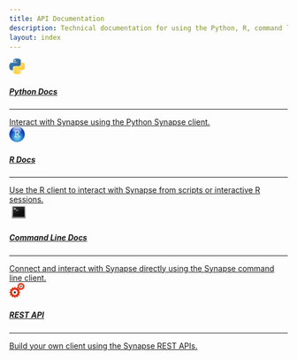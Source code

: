 ```yaml
---
title: API Documentation
description: Technical documentation for using the Python, R, command line clients and RESTful APIs.
layout: index
---
```



<div class="col-xs-12 col-md-12 col-lg-12" id="subjects" style="background-color: transparent;">
    <div class="col-xs-12 col-sm-3">
        <a href="https://python-docs.synapse.org/">
            <div class="subject-card">
                <img src="../assets/images/python_icon.jpeg" alt="python_icon" style="width: 2.0em;"/>
                <h5>Python Docs</h5>
                <hr>
                <span>Interact with Synapse using the Python Synapse client.</span>
            </div>
        </a>
    </div>
    <div class="col-xs-12 col-sm-3">
        <a href="https://r-docs.synapse.org/">
            <div class="subject-card">
                <img src="../assets/images/rstudio_icon.jpeg" alt="R_icon" style="width: 2.0em;"/>
                <h5>R Docs</h5>
                <hr>
                <span>Use the R client to interact with Synapse from scripts or interactive R sessions.</span>
            </div>
        </a>
    </div>
    <div class="col-xs-12 col-sm-3">
        <a href="https://python-docs.synapse.org/build/html/CommandLineClient.html">
            <div class="subject-card">
                <img src="../assets/images/bash_icon.png" alt="bash_icon" style="width: 2.5em;"/>
                <h5>Command Line Docs</h5>
                <hr>
                <span>Connect and interact with Synapse directly using the Synapse command line client.</span>
            </div>
        </a>
    </div>
    <div class="col-xs-12 col-sm-3">
        <a href="https://api-docs.synapse.org/rest">
            <div class="subject-card">
                <img src="../assets/images/api_gears.png" alt="gears_icon" style="width: 2.0em;"/>
                <h5>REST API</h5>
                <hr>
                <span>Build your own client using the Synapse REST APIs.</span>
            </div>
        </a>
    </div>

</div>
